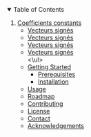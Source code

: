 <details open="open">
  <summary>Table of Contents</summary>
  <ol>
    <li>
      <a href="#about-the-project">Coefficients constants</a>
      <ul>
        <li><a href="#built-with">Vecteurs signés</a></li>
        <li><a href="#built-with">Vecteurs signés</a></li>
        <li><a href="#built-with">Vecteurs signés</a></li>
        <li><a href="#built-with">Vecteurs signés</a></li>
    <\ul>
    </li>
    <li>
      <a href="#getting-started">Getting Started</a>
      <ul>
        <li><a href="#prerequisites">Prerequisites</a></li>
        <li><a href="#installation">Installation</a></li>
      </ul>
    </li>
    <li><a href="#usage">Usage</a></li>
    <li><a href="#roadmap">Roadmap</a></li>
    <li><a href="#contributing">Contributing</a></li>
    <li><a href="#license">License</a></li>
    <li><a href="#contact">Contact</a></li>
    <li><a href="#acknowledgements">Acknowledgements</a></li>
  </ol>
</details>
